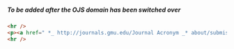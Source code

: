 ##### To be added after the OJS domain has been switched over 

```html
<hr />
<p><a href=" *_ http://journals.gmu.edu/Journal Acronym _* about/submissions"> <img src="http://wizwah.gmu.edu/journal/sub.jpg" alt="Make a submission!" /></a></p>
<hr />
```
